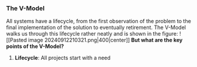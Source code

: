 ### The V-Model
All systems have a lifecycle, from the first observation of the problem to the final implementation of the solution to eventually retirement.
The V-Model walks us through this lifecycle rather neatly and is shown in the figure:
![[Pasted image 20240912210321.png|400|center]]
**But what are the key points of the V-Model?**
1) **Lifecycle**:
   All projects start with a need 